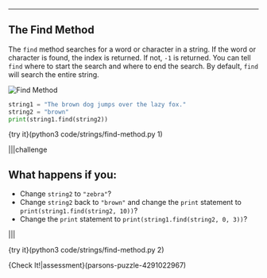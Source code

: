 ----------

## The Find Method

The `find` method searches for a word or character in a string. If the word or character is found, the index is returned. If not, `-1` is returned. You can tell `find` where to start the search and where to end the search. By default, `find` will search the entire string.

![Find Method](.guides/images/find-method.png)

```python
string1 = "The brown dog jumps over the lazy fox."
string2 = "brown"
print(string1.find(string2))
```

{try it}(python3 code/strings/find-method.py 1)

|||challenge
## What happens if you:
* Change `string2` to `"zebra"`?
* Change `string2` back to `"brown"` and change the `print` statement to `print(string1.find(string2, 10))`?
* Change the `print` statement to `print(string1.find(string2, 0, 3))`?

|||

{try it}(python3 code/strings/find-method.py 2)

{Check It!|assessment}(parsons-puzzle-4291022967)

